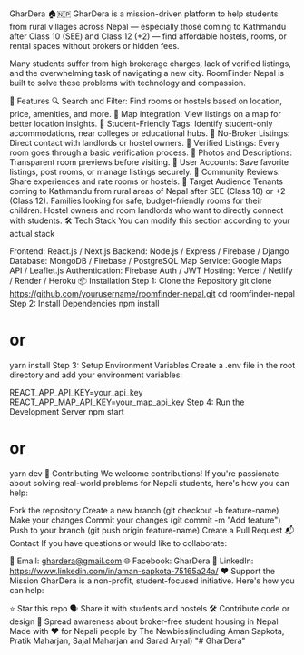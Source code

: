 GharDera 🏠🇳🇵
GharDera is a mission-driven platform to help students from rural villages across Nepal — especially those coming to Kathmandu after Class 10 (SEE) and Class 12 (+2) — find affordable hostels, rooms, or rental spaces without brokers or hidden fees.

Many students suffer from high brokerage charges, lack of verified listings, and the overwhelming task of navigating a new city. RoomFinder Nepal is built to solve these problems with technology and compassion.

🚀 Features
🔍 Search and Filter: Find rooms or hostels based on location, price, amenities, and more.
📍 Map Integration: View listings on a map for better location insights.
🏫 Student-Friendly Tags: Identify student-only accommodations, near colleges or educational hubs.
🤝 No-Broker Listings: Direct contact with landlords or hostel owners.
📝 Verified Listings: Every room goes through a basic verification process.
📸 Photos and Descriptions: Transparent room previews before visiting.
🔐 User Accounts: Save favorite listings, post rooms, or manage listings securely.
📢 Community Reviews: Share experiences and rate rooms or hostels.
🎯 Target Audience
Tenants coming to Kathmandu from rural areas of Nepal after SEE (Class 10) or +2 (Class 12).
Families looking for safe, budget-friendly rooms for their children.
Hostel owners and room landlords who want to directly connect with students.
🛠️ Tech Stack
You can modify this section according to your actual stack

Frontend: React.js / Next.js
Backend: Node.js / Express / Firebase / Django
Database: MongoDB / Firebase / PostgreSQL
Map Service: Google Maps API / Leaflet.js
Authentication: Firebase Auth / JWT
Hosting: Vercel / Netlify / Render / Heroku
📦 Installation
Step 1: Clone the Repository
git clone https://github.com/yourusername/roomfinder-nepal.git
cd roomfinder-nepal
Step 2: Install Dependencies
npm install
# or
yarn install
Step 3: Setup Environment Variables
Create a .env file in the root directory and add your environment variables:

REACT_APP_API_KEY=your_api_key
REACT_APP_MAP_API_KEY=your_map_api_key
Step 4: Run the Development Server
npm start
# or
yarn dev
🤝 Contributing
We welcome contributions! If you're passionate about solving real-world problems for Nepali students, here's how you can help:

Fork the repository
Create a new branch (git checkout -b feature-name)
Make your changes
Commit your changes (git commit -m "Add feature")
Push to your branch (git push origin feature-name)
Create a Pull Request
📬 Contact
If you have questions or would like to collaborate:

📧 Email: ghardera@gmail.com
🌐 Facebook: GharDera
🔗 LinkedIn: https://www.linkedin.com/in/aman-sapkota-75165a24a/
❤️ Support the Mission
GharDera is a non-profit, student-focused initiative. Here's how you can help:

⭐ Star this repo
🗣 Share it with students and hostels
🛠 Contribute code or design
💬 Spread awareness about broker-free student housing in Nepal
Made with ❤️ for Nepali people by The Newbies(including Aman Sapkota, Pratik Maharjan, Sajal Maharjan and Sarad Aryal) "# GharDera"
